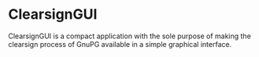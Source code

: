 ClearsignGUI
============

ClearsignGUI is a compact application with the sole purpose of making the clearsign process of GnuPG available in a simple graphical interface.
